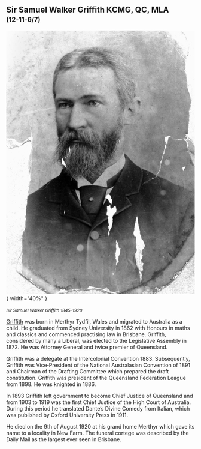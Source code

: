 ## Sir Samuel Walker Griffith KCMG, QC, MLA <small>(12‑11‑6/7)</small> 

![](../assets/samuel-walker-griffith.jpg){ width="40%" }

*<small>Sir Samuel Walker Griffith 1845-1920</small>*

[Griffith](https://adb.anu.edu.au/biography/griffith-sir-samuel-walker-445) was born in Merthyr Tydfil, Wales and migrated to Australia as a child. He graduated from Sydney University in 1862 with Honours in maths and classics and commenced practising law in Brisbane. Griffith, considered by many a Liberal, was elected to the Legislative Assembly in 1872. He was Attorney General and twice premier of Queensland. 

Griffith was a delegate at the Intercolonial Convention 1883. Subsequently, Griffith was Vice‑President of the National Australasian Convention of 1891 and Chairman of the Drafting Committee which prepared the draft constitution. Griffith was president of the Queensland Federation League from 1898. He was knighted in 1886.

In 1893 Griffith left government to become Chief Justice of Queensland and from 1903 to 1919 was the first Chief Justice of the High Court of Australia. During this period he translated Dante’s Divine Comedy from Italian, which was published by Oxford University Press in 1911. 

He died on the 9th of August 1920 at his grand home Merthyr which gave its name to a locality in New Farm. The funeral cortege was described by the Daily Mail as the largest ever seen in Brisbane.
